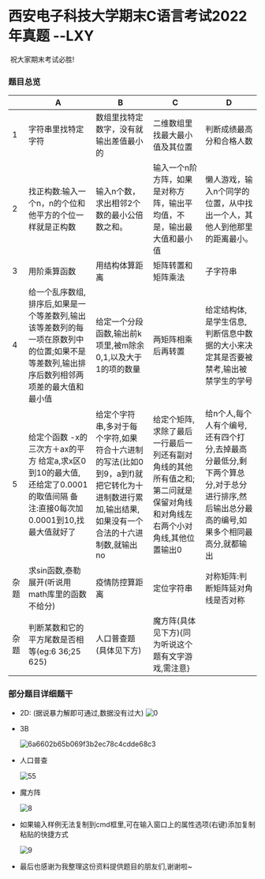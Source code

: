 #                                 西安电子科技大学期末C语言考试2022年真题              --LXY

​        祝大家期末考试必胜!

### 题目总览

|      | A                                                            | B                                                            | C                                                            | D                                                            |
| ---- | ------------------------------------------------------------ | ------------------------------------------------------------ | ------------------------------------------------------------ | ------------------------------------------------------------ |
| 1    | 字符串里找特定字符                                           | 数组里找特定数字，没有就输出差值最小的                       | 二维数组里找最大最小值及其位置                               | 判断成绩最高分和合格人数                                     |
| 2    | 找正构数:输入一个n，n的个位和他平方的个位一样就是正构数      | 输入n个数，求出相邻2个数的最小公倍数之和。                   | 输入一个n阶方阵，如果是对称方阵，输出平均值，不是，输出最大值和最小值 | 懒人游戏，输入n个同学的位置，从中找出一个人，其他人到他那里的距离最小。 |
| 3    | 用阶乘算函数                                                 | 用结构体算距离                                               | 矩阵转置和矩阵乘法                                           | 子字符串                                                     |
| 4    | 给一个乱序数组,排序后,如果是一个等差数列,输出该等差数列的每一项在原数列中的位置;如果不是等差数列,输出排序后数列相邻两项差的最大值和最小值 | 给定一个分段函数,输出前k项里,被m除余0,1,以及大于1的项的数量  | 两矩阵相乘后再转置                                           | 给定结构体,是学生信息,判断信息中数据的大小来决定其是否要被禁考,输出被禁学生的学号 |
| 5    | 给定个函数  -x的三次方＋ax的平方  给定a,求x区0到10的最大值,还给定了0.0001的取值间隔              备注:直接0每次加0.0001到10,找最大值就好了 | 给定个字符串,多对于每个字符,如果符合十六进制的写法(比如0到9，a到f)就把它转化为十进制数进行累加,输出结果,如果没有一个合法的十六进制数,就输出no | 给定个矩阵,求除了最后一行最后一列还有副对角线的其他所有值之和;第二问就是保留对角线和对角线左右两个小对角线,其他位置输出0 | 给n个人,每个人有个编号,还有四个打分,去掉最高分最低分,剩下两个算总分,对于总分进行排序,然后输出总分最高的编号,如果多个相同最高分,就都输出 |
| 杂题 | 求sin函数,泰勒展开(听说用math库里的函数不给分)               | 疫情防控算距离                                               | 定位字符串                                                   | 对称矩阵:判断矩阵延对角线是否对称                            |
| 杂题 | 判断某数和它的平方尾数是否相等(eg:6 36;25 625)               | 人口普查题(具体见下方)                                       | 魔方阵(具体见下方){同为听说这个题有文字游戏,需注意}          |                                                              |

### 部分题目详细题干

+ 2D:  (据说暴力解即可通过,数据没有过大)
![0](https://user-images.githubusercontent.com/92002741/157868626-39a5c944-baf9-47d8-8dad-0be9c03c58d1.jpg)

  

+ 3B

  ![6a6602b65b069f3b2ec78c4cdde68c3](https://user-images.githubusercontent.com/92002741/157868714-d69dd9d9-4961-4062-bf17-25b0411929f7.jpg)


+ 人口普查

  ![55](https://user-images.githubusercontent.com/92002741/157868733-d3929a7f-9559-4e12-bcf3-fea35e94e83f.jpg)


+ 魔方阵

  ![8](https://user-images.githubusercontent.com/92002741/157868748-7881e539-d2b0-4712-9e09-5803b25b7dca.png)


+ 如果输入样例无法复制到cmd框里,可在输入窗口上的属性选项(右键)添加复制粘贴的快捷方式

  ![9](https://user-images.githubusercontent.com/92002741/157868763-3524e1dd-6276-47fa-8c00-9440929dd8c5.jpg)


+ 最后也感谢为我整理这份资料提供题目的朋友们,谢谢啦~

